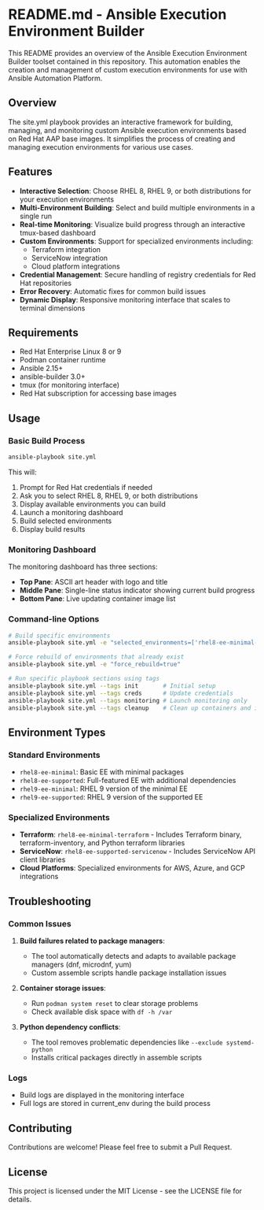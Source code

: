 # README.md - Ansible Execution Environment Builder

This README provides an overview of the Ansible Execution Environment Builder toolset contained in this repository. This automation enables the creation and management of custom execution environments for use with Ansible Automation Platform.

## Overview

The site.yml playbook provides an interactive framework for building, managing, and monitoring custom Ansible execution environments based on Red Hat AAP base images. It simplifies the process of creating and managing execution environments for various use cases.

## Features

- **Interactive Selection**: Choose RHEL 8, RHEL 9, or both distributions for your execution environments
- **Multi-Environment Building**: Select and build multiple environments in a single run
- **Real-time Monitoring**: Visualize build progress through an interactive tmux-based dashboard
- **Custom Environments**: Support for specialized environments including:
  - Terraform integration
  - ServiceNow integration
  - Cloud platform integrations
- **Credential Management**: Secure handling of registry credentials for Red Hat repositories
- **Error Recovery**: Automatic fixes for common build issues
- **Dynamic Display**: Responsive monitoring interface that scales to terminal dimensions

## Requirements

- Red Hat Enterprise Linux 8 or 9
- Podman container runtime
- Ansible 2.15+
- ansible-builder 3.0+
- tmux (for monitoring interface)
- Red Hat subscription for accessing base images

## Usage

### Basic Build Process

```bash
ansible-playbook site.yml
```

This will:

1. Prompt for Red Hat credentials if needed
2. Ask you to select RHEL 8, RHEL 9, or both distributions
3. Display available environments you can build
4. Launch a monitoring dashboard
5. Build selected environments
6. Display build results

### Monitoring Dashboard

The monitoring dashboard has three sections:

- **Top Pane**: ASCII art header with logo and title
- **Middle Pane**: Single-line status indicator showing current build progress
- **Bottom Pane**: Live updating container image list

### Command-line Options

```bash
# Build specific environments
ansible-playbook site.yml -e "selected_environments=['rhel8-ee-minimal-terraform']"

# Force rebuild of environments that already exist
ansible-playbook site.yml -e "force_rebuild=true"

# Run specific playbook sections using tags
ansible-playbook site.yml --tags init       # Initial setup
ansible-playbook site.yml --tags creds      # Update credentials
ansible-playbook site.yml --tags monitoring # Launch monitoring only
ansible-playbook site.yml --tags cleanup    # Clean up containers and images
```

## Environment Types

### Standard Environments

- `rhel8-ee-minimal`: Basic EE with minimal packages
- `rhel8-ee-supported`: Full-featured EE with additional dependencies
- `rhel9-ee-minimal`: RHEL 9 version of the minimal EE
- `rhel9-ee-supported`: RHEL 9 version of the supported EE

### Specialized Environments

- **Terraform**: `rhel8-ee-minimal-terraform` - Includes Terraform binary, terraform-inventory, and Python terraform libraries
- **ServiceNow**: `rhel8-ee-supported-servicenow` - Includes ServiceNow API client libraries
- **Cloud Platforms**: Specialized environments for AWS, Azure, and GCP integrations

## Troubleshooting

### Common Issues

1. **Build failures related to package managers**:
   - The tool automatically detects and adapts to available package managers (dnf, microdnf, yum)
   - Custom assemble scripts handle package installation issues

2. **Container storage issues**:
   - Run `podman system reset` to clear storage problems
   - Check available disk space with `df -h /var`

3. **Python dependency conflicts**:
   - The tool removes problematic dependencies like `--exclude systemd-python`
   - Installs critical packages directly in assemble scripts

### Logs

- Build logs are displayed in the monitoring interface
- Full logs are stored in current_env during the build process

## Contributing

Contributions are welcome! Please feel free to submit a Pull Request.

## License

This project is licensed under the MIT License - see the LICENSE file for details.
